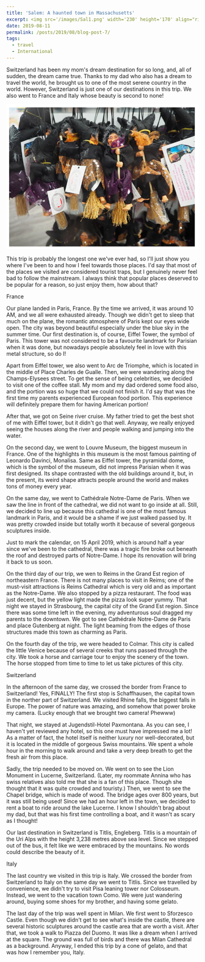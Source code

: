 ```yaml
---
title: 'Salem: A haunted town in Massachusetts'
excerpt: <img src='/images/Sal1.png' width='230' height='170' align="right" hspace="20"> Switzerland has been my mom's dream destination for so long, and, all of sudden, the dream came true. Thanks to my dad who also has a dream to travel the world, he brought us to one of the most serene country in the world. However, Switzerland is just one of our destinations in this trip. We also went to France and Italy whose beauty is second to none! This trip is probably the longest one we've ever had, so I'll just show you where I've been to and how I feel towards those places. I'd say that most of the places we visited are considered tourist traps, but I genuinely never feel bad to follow the mainstream. I always think that popular places deserved to be popular for a reason, so just enjoy them, how about that? 
date: 2019-08-11
permalink: /posts/2019/08/blog-post-7/
tags:
  - travel
  - International
---
```



Switzerland has been my mom's dream destination for so long, and, all of sudden, the dream came true. Thanks to my dad who also has a dream to travel the world, he brought us to one of the most serene country in the world. However, Switzerland is just one of our destinations in this trip. We also went to France and Italy whose beauty is second to none! 

<p align="center">
  <img src="/images/Sal1.png">
</p>

This trip is probably the longest one we've ever had, so I'll just show you where I've been to and how I feel towards those places. I'd say that most of the places we visited are considered tourist traps, but I genuinely never feel bad to follow the mainstream. I always think that popular places deserved to be popular for a reason, so just enjoy them, how about that? 


France 

Our plane landed in Paris, France. By the time we arrived, it was around 10 AM, and we all were exhausted already. Though we didn't get to sleep that much on the plane, the romantic atmosphere of Paris kept our eyes wide open. The city was beyond beautiful especially under the blue sky in the summer time. Our first destination is, of course, Eiffel Tower, the symbol of Paris. This tower was not considered to be a favourite landmark for Parisian when it was done, but nowadays people absolutely feel in love with this metal structure, so do I! 

Apart from Eiffel tower, we also went to Arc de Triomphe, which is located in the middle of Place Charles de Gualle. Then, we were wandering along the Champs-Elysees street. To get the sense of being celebrities, we decided to visit one of the coffee stall. My mom and my dad ordered some food also, and the portion was so huge that we could not finish it. I'd say that was the first time my parents experienced European food portion. This experience will definitely prepare them for having American portion! 





After that, we got on Seine river cruise. My father tried to get the best shot of me with  Eiffel tower, but it didn't go that well. Anyway, we really enjoyed seeing the houses along the river and people walking and jumping into the water. 

On the second day, we went to Louvre Museum, the biggest museum in France. One of the highlights in this museum is the most famous painting of Leonardo Davinci, Monalisa. Same as Eiffel tower, the pyramidal dome, which is the symbol of the museum, did not impress Parisian when it was first designed. Its shape contrasted with the old buildings around it, but, in the present, its weird shape attracts people around the world and makes tons of money every year. 







On the same day, we went to Cathédrale Notre-Dame de Paris. When we saw the line in front of the cathedral, we did not want to go inside at all. Still, we decided to line up because this cathedral is one of the most famous landmark in Paris, and it would be a shame if we just walked passed by. It was pretty crowded inside but totally worth it because of several gorgeous sculptures inside. 

Just to mark the calendar, on 15 April 2019, which is around half a year since we've been to the cathedral, there was a tragic fire broke out beneath the roof and destroyed parts of Notre-Dame. I hope its renovation will bring it back to us soon. 




On the third day of our trip, we wen to Reims in the Grand Est region of northeastern France. There is not many places to visit in Reims; one of the must-visit attractions is Reims Cathedral which is very old and as important as the Notre-Dame. We also stopped by a pizza restaurant. The food was just decent, but the yellow light made the pizza look super yummy. That night we stayed in Strasbourg, the capital city of the Grand Est region. Since there was some time left in the evening, my adventurous soul dragged my parents to the downtown. We got to see Cathédrale Notre-Dame de Paris and place Gutenberg at night. The light beaming from the edges of those structures made this town as charming as Paris.  






On the fourth day of the trip, we were headed to Colmar. This city is called the little Venice because of several creeks that runs passed through the city. We took a horse and carriage tour to enjoy the scenery of the town. The horse stopped from time to time to let us take pictures of this city. 




Switzerland


In the afternoon of the same day, we crossed the border from France to Switzerland! Yes, FINALLY! 
The first stop is Schaffhausen, the capital town in the norther part of Switzerland. We visited Rhine falls, the biggest falls in Europe. The power of nature was amazing, and somehow that power broke my camera. (Lucky enough that we brought two camera! Phewww) 

That night, we stayed at Jugendstil-Hotel Paxmontana. As you can see, I haven't yet reviewed any hotel, so this one must have impressed me a lot! As a matter of fact, the hotel itself is neither luxury nor well-decorated, but it is located in the middle of gorgeous Swiss mountains. We spent a whole hour in the morning to walk around and take a very deep breath to get the fresh air from this place.




Sadly, the trip needed to be moved on. We went on to see the Lion Monument in Lucerne, Switzerland. (Later, my roommate Annina who has swiss relatives also told me that she is a fan of this place. Though she thought that it was quite crowded and touristy.) Then, we went to see the Chapel bridge, which is made of wood. The bridge ages over 800 years, but it was still being used! Since we had an hour left in the town, we decided to rent a boat to ride around the lake Lucerne. I know I shouldn't brag about my dad, but that was his first time controlling a boat, and it wasn't as scary as I thought! 






Our last destination in Switzerland is Titlis, Engleberg. Titlis is a mountain of the Uri Alps with  the height 3,238 metres above sea level. Since we stepped out of the bus, it felt like we were embraced by the mountains. No words could describe the beauty of it. 



Italy 



The last country we visited in this trip is Italy. We crossed the border from Switzerland to Italy on the same day we went to Titlis. Since we travelled by convenience, we didn't try to visit Pisa leaning tower nor Colosseum. Instead, we went to the vacation town Como. We were just wandering around, buying some shoes for my brother, and having some gelato. 



The last day of the trip was well spent in Milan. We first went to Sforzesco Castle. Even though we didn't get to see what's inside the castle, there are several historic sculptures around the castle area that are worth a visit. After that, we took a walk to Piazza del Duomo. It was like a dream when I arrived at the square. The ground was full of birds and there was Milan Cathedral as a background. Anyway, I ended this trip by a cone of gelato, and that was how I remember you, Italy. 

